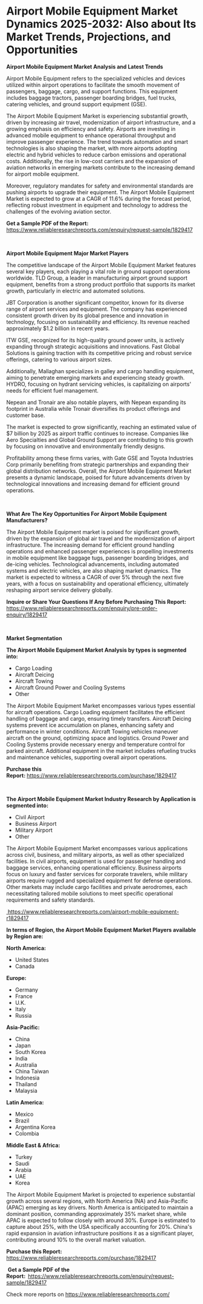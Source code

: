 <p><h1>Airport Mobile Equipment Market Dynamics 2025-2032: Also about Its Market Trends, Projections, and Opportunities</h1></p><p><strong>Airport Mobile Equipment Market Analysis and Latest Trends</strong></p>
<p><p>Airport Mobile Equipment refers to the specialized vehicles and devices utilized within airport operations to facilitate the smooth movement of passengers, baggage, cargo, and support functions. This equipment includes baggage tractors, passenger boarding bridges, fuel trucks, catering vehicles, and ground support equipment (GSE). </p><p>The Airport Mobile Equipment Market is experiencing substantial growth, driven by increasing air travel, modernization of airport infrastructure, and a growing emphasis on efficiency and safety. Airports are investing in advanced mobile equipment to enhance operational throughput and improve passenger experience. The trend towards automation and smart technologies is also shaping the market, with more airports adopting electric and hybrid vehicles to reduce carbon emissions and operational costs. Additionally, the rise in low-cost carriers and the expansion of aviation networks in emerging markets contribute to the increasing demand for airport mobile equipment. </p><p>Moreover, regulatory mandates for safety and environmental standards are pushing airports to upgrade their equipment. The Airport Mobile Equipment Market is expected to grow at a CAGR of 11.6% during the forecast period, reflecting robust investment in equipment and technology to address the challenges of the evolving aviation sector.</p></p>
<p><strong>Get a Sample PDF of the Report:&nbsp;</strong> <a href="https://www.reliableresearchreports.com/enquiry/request-sample/1829417?utm_campaign=7&utm_medium=2&utm_source=Github&utm_content=ia&utm_term=28022025&utm_id=airport-mobile-equipment">https://www.reliableresearchreports.com/enquiry/request-sample/1829417</a></p>
<p>&nbsp;</p>
<p><strong>Airport Mobile Equipment Major Market Players</strong></p>
<p><p>The competitive landscape of the Airport Mobile Equipment Market features several key players, each playing a vital role in ground support operations worldwide. TLD Group, a leader in manufacturing airport ground support equipment, benefits from a strong product portfolio that supports its market growth, particularly in electric and automated solutions.</p><p>JBT Corporation is another significant competitor, known for its diverse range of airport services and equipment. The company has experienced consistent growth driven by its global presence and innovation in technology, focusing on sustainability and efficiency. Its revenue reached approximately $1.2 billion in recent years.</p><p>ITW GSE, recognized for its high-quality ground power units, is actively expanding through strategic acquisitions and innovations. Fast Global Solutions is gaining traction with its competitive pricing and robust service offerings, catering to various airport sizes.</p><p>Additionally, Mallaghan specializes in galley and cargo handling equipment, aiming to penetrate emerging markets and experiencing steady growth. HYDRO, focusing on hydrant servicing vehicles, is capitalizing on airports' needs for efficient fuel management.</p><p>Nepean and Tronair are also notable players, with Nepean expanding its footprint in Australia while Tronair diversifies its product offerings and customer base.</p><p>The market is expected to grow significantly, reaching an estimated value of $7 billion by 2025 as airport traffic continues to increase. Companies like Aero Specialties and Global Ground Support are contributing to this growth by focusing on innovative and environmentally friendly designs.</p><p>Profitability among these firms varies, with Gate GSE and Toyota Industries Corp primarily benefiting from strategic partnerships and expanding their global distribution networks. Overall, the Airport Mobile Equipment Market presents a dynamic landscape, poised for future advancements driven by technological innovations and increasing demand for efficient ground operations.</p></p>
<p>&nbsp;</p>
<p><strong>What Are The Key Opportunities For Airport Mobile Equipment Manufacturers?</strong></p>
<p><p>The Airport Mobile Equipment market is poised for significant growth, driven by the expansion of global air travel and the modernization of airport infrastructure. The increasing demand for efficient ground handling operations and enhanced passenger experiences is propelling investments in mobile equipment like baggage tugs, passenger boarding bridges, and de-icing vehicles. Technological advancements, including automated systems and electric vehicles, are also shaping market dynamics. The market is expected to witness a CAGR of over 5% through the next five years, with a focus on sustainability and operational efficiency, ultimately reshaping airport service delivery globally.</p></p>
<p><strong>Inquire or Share Your Questions If Any Before Purchasing This Report:</strong> <a href="https://www.reliableresearchreports.com/enquiry/pre-order-enquiry/1829417?utm_campaign=7&utm_medium=2&utm_source=Github&utm_content=ia&utm_term=28022025&utm_id=airport-mobile-equipment">https://www.reliableresearchreports.com/enquiry/pre-order-enquiry/1829417</a></p>
<p>&nbsp;</p>
<p><strong>Market Segmentation</strong></p>
<p><strong>The Airport Mobile Equipment Market Analysis by types is segmented into:</strong></p>
<p><ul><li>Cargo Loading</li><li>Aircraft Deicing</li><li>Aircraft Towing</li><li>Aircraft Ground Power and Cooling Systems</li><li>Other</li></ul></p>
<p><p>The Airport Mobile Equipment Market encompasses various types essential for aircraft operations. Cargo Loading equipment facilitates the efficient handling of baggage and cargo, ensuring timely transfers. Aircraft Deicing systems prevent ice accumulation on planes, enhancing safety and performance in winter conditions. Aircraft Towing vehicles maneuver aircraft on the ground, optimizing space and logistics. Ground Power and Cooling Systems provide necessary energy and temperature control for parked aircraft. Additional equipment in the market includes refueling trucks and maintenance vehicles, supporting overall airport operations.</p></p>
<p><strong>Purchase this Report:&nbsp;</strong><a href="https://www.reliableresearchreports.com/purchase/1829417?utm_campaign=7&utm_medium=2&utm_source=Github&utm_content=ia&utm_term=28022025&utm_id=airport-mobile-equipment">https://www.reliableresearchreports.com/purchase/1829417</a></p>
<p>&nbsp;</p>
<p><strong>The Airport Mobile Equipment Market Industry Research by Application is segmented into:</strong></p>
<p><ul><li>Civil Airport</li><li>Business Airport</li><li>Military Airport</li><li>Other</li></ul></p>
<p><p>The Airport Mobile Equipment Market encompasses various applications across civil, business, and military airports, as well as other specialized facilities. In civil airports, equipment is used for passenger handling and baggage services, enhancing operational efficiency. Business airports focus on luxury and faster services for corporate travelers, while military airports require rugged and specialized equipment for defense operations. Other markets may include cargo facilities and private aerodromes, each necessitating tailored mobile solutions to meet specific operational requirements and safety standards.</p></p>
<p><a href="https://www.reliableresearchreports.com/airport-mobile-equipment-r1829417?utm_campaign=7&utm_medium=2&utm_source=Github&utm_content=ia&utm_term=28022025&utm_id=airport-mobile-equipment">&nbsp;https://www.reliableresearchreports.com/airport-mobile-equipment-r1829417</a></p>
<p><strong>In terms of Region, the Airport Mobile Equipment Market Players available by Region are:</strong></p>
<p>
    <p> <strong> North America: </strong>
        <ul>
            <li>United States</li>
            <li>Canada</li>
        </ul>
        </p> 
    <p> <strong> Europe: </strong>
        <ul>
            <li>Germany</li>
            <li>France</li>
            <li>U.K.</li>
            <li>Italy</li>
            <li>Russia</li>
        </ul>
        </p> 
    <p> <strong> Asia-Pacific: </strong>
        <ul>
            <li>China</li>
            <li>Japan</li>
            <li>South Korea</li>
            <li>India</li>
            <li>Australia</li>
            <li>China Taiwan</li>
            <li>Indonesia</li>
            <li>Thailand</li>
            <li>Malaysia</li>
        </ul>
        </p> 
    <p> <strong> Latin America: </strong>
        <ul>
            <li>Mexico</li>
            <li>Brazil</li>
            <li>Argentina Korea</li>
            <li>Colombia</li>
        </ul>
        </p> 
    <p> <strong> Middle East & Africa: </strong>
        <ul>
            <li>Turkey</li>
            <li>Saudi</li>
            <li>Arabia</li>
            <li>UAE</li>
            <li>Korea</li>
        </ul>
    </p>
    </p>
<p><p>The Airport Mobile Equipment Market is projected to experience substantial growth across several regions, with North America (NA) and Asia-Pacific (APAC) emerging as key drivers. North America is anticipated to maintain a dominant position, commanding approximately 35% market share, while APAC is expected to follow closely with around 30%. Europe is estimated to capture about 25%, with the USA specifically accounting for 20%. China's rapid expansion in aviation infrastructure positions it as a significant player, contributing around 10% to the overall market valuation.</p></p>
<p><strong>Purchase this Report: </strong><a href="https://www.reliableresearchreports.com/purchase/1829417?utm_campaign=7&utm_medium=2&utm_source=Github&utm_content=ia&utm_term=28022025&utm_id=airport-mobile-equipment">https://www.reliableresearchreports.com/purchase/1829417</a></p>
<p>&nbsp;<strong>Get a Sample PDF of the Report:&nbsp;&nbsp;</strong><a href="https://www.reliableresearchreports.com/enquiry/request-sample/1829417?utm_campaign=7&utm_medium=2&utm_source=Github&utm_content=ia&utm_term=28022025&utm_id=airport-mobile-equipment">https://www.reliableresearchreports.com/enquiry/request-sample/1829417</a></p>
<p><strong></strong></p>
<p>Check more reports on <a href="https://www.reliableresearchreports.com/?utm_campaign=7&utm_medium=2&utm_source=Github&utm_content=ia&utm_term=28022025&utm_id=airport-mobile-equipment">https://www.reliableresearchreports.com/</a></p>